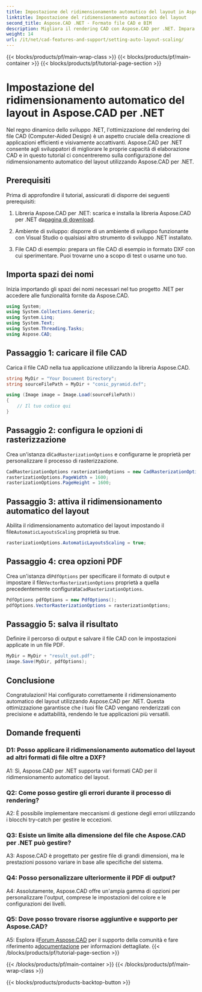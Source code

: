 ```yaml
---
title: Impostazione del ridimensionamento automatico del layout in Aspose.CAD per .NET
linktitle: Impostazione del ridimensionamento automatico del layout
second_title: Aspose.CAD .NET - Formato file CAD e BIM
description: Migliora il rendering CAD con Aspose.CAD per .NET. Impara a impostare il ridimensionamento automatico del layout per un rendering dei file preciso e adattabile.
weight: 14
url: /it/net/cad-features-and-support/setting-auto-layout-scaling/
---
```


{{< blocks/products/pf/main-wrap-class >}}
{{< blocks/products/pf/main-container >}}
{{< blocks/products/pf/tutorial-page-section >}}

# Impostazione del ridimensionamento automatico del layout in Aspose.CAD per .NET

Nel regno dinamico dello sviluppo .NET, l'ottimizzazione del rendering dei file CAD (Computer-Aided Design) è un aspetto cruciale della creazione di applicazioni efficienti e visivamente accattivanti. Aspose.CAD per .NET consente agli sviluppatori di migliorare le proprie capacità di elaborazione CAD e in questo tutorial ci concentreremo sulla configurazione del ridimensionamento automatico del layout utilizzando Aspose.CAD per .NET.

## Prerequisiti

Prima di approfondire il tutorial, assicurati di disporre dei seguenti prerequisiti:

1.  Libreria Aspose.CAD per .NET: scarica e installa la libreria Aspose.CAD per .NET da[pagina di download](https://releases.aspose.com/cad/net/).

2. Ambiente di sviluppo: disporre di un ambiente di sviluppo funzionante con Visual Studio o qualsiasi altro strumento di sviluppo .NET installato.

3. File CAD di esempio: prepara un file CAD di esempio in formato DXF con cui sperimentare. Puoi trovarne uno a scopo di test o usarne uno tuo.

## Importa spazi dei nomi

Inizia importando gli spazi dei nomi necessari nel tuo progetto .NET per accedere alle funzionalità fornite da Aspose.CAD.

```csharp
using System;
using System.Collections.Generic;
using System.Linq;
using System.Text;
using System.Threading.Tasks;
using Aspose.CAD;
```

## Passaggio 1: caricare il file CAD

Carica il file CAD nella tua applicazione utilizzando la libreria Aspose.CAD.

```csharp
string MyDir = "Your Document Directory";
string sourceFilePath = MyDir + "conic_pyramid.dxf";

using (Image image = Image.Load(sourceFilePath))
{
    // Il tuo codice qui
}
```

## Passaggio 2: configura le opzioni di rasterizzazione

 Crea un'istanza di`CadRasterizationOptions` e configurarne le proprietà per personalizzare il processo di rasterizzazione.

```csharp
CadRasterizationOptions rasterizationOptions = new CadRasterizationOptions();
rasterizationOptions.PageWidth = 1600;
rasterizationOptions.PageHeight = 1600;
```

## Passaggio 3: attiva il ridimensionamento automatico del layout

 Abilita il ridimensionamento automatico del layout impostando il file`AutomaticLayoutsScaling` proprietà su true.

```csharp
rasterizationOptions.AutomaticLayoutsScaling = true;
```

## Passaggio 4: crea opzioni PDF

 Crea un'istanza di`PdfOptions` per specificare il formato di output e impostare il file`VectorRasterizationOptions` proprietà a quella precedentemente configurata`CadRasterizationOptions`.

```csharp
PdfOptions pdfOptions = new PdfOptions();
pdfOptions.VectorRasterizationOptions = rasterizationOptions;
```

## Passaggio 5: salva il risultato

Definire il percorso di output e salvare il file CAD con le impostazioni applicate in un file PDF.

```csharp
MyDir = MyDir + "result_out.pdf";
image.Save(MyDir, pdfOptions);
```

## Conclusione

Congratulazioni! Hai configurato correttamente il ridimensionamento automatico del layout utilizzando Aspose.CAD per .NET. Questa ottimizzazione garantisce che i tuoi file CAD vengano renderizzati con precisione e adattabilità, rendendo le tue applicazioni più versatili.

## Domande frequenti

### D1: Posso applicare il ridimensionamento automatico del layout ad altri formati di file oltre a DXF?

A1: Sì, Aspose.CAD per .NET supporta vari formati CAD per il ridimensionamento automatico del layout.

### Q2: Come posso gestire gli errori durante il processo di rendering?

A2: È possibile implementare meccanismi di gestione degli errori utilizzando i blocchi try-catch per gestire le eccezioni.

### Q3: Esiste un limite alla dimensione del file che Aspose.CAD per .NET può gestire?

A3: Aspose.CAD è progettato per gestire file di grandi dimensioni, ma le prestazioni possono variare in base alle specifiche del sistema.

### Q4: Posso personalizzare ulteriormente il PDF di output?

A4: Assolutamente, Aspose.CAD offre un'ampia gamma di opzioni per personalizzare l'output, comprese le impostazioni del colore e le configurazioni dei livelli.

### Q5: Dove posso trovare risorse aggiuntive e supporto per Aspose.CAD?

 A5: Esplora il[Forum Aspose.CAD](https://forum.aspose.com/c/cad/19) per il supporto della comunità e fare riferimento a[documentazione](https://reference.aspose.com/cad/net/) per informazioni dettagliate.
{{< /blocks/products/pf/tutorial-page-section >}}

{{< /blocks/products/pf/main-container >}}
{{< /blocks/products/pf/main-wrap-class >}}

{{< blocks/products/products-backtop-button >}}
